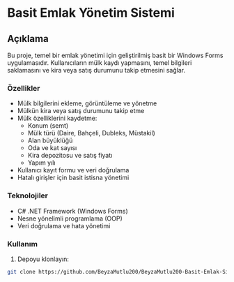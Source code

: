 # Basit Emlak Yönetim Sistemi

## Açıklama
Bu proje, temel bir emlak yönetimi için geliştirilmiş basit bir Windows Forms uygulamasıdır. Kullanıcıların mülk kaydı yapmasını, temel bilgileri saklamasını ve kira veya satış durumunu takip etmesini sağlar.

### Özellikler
- Mülk bilgilerini ekleme, görüntüleme ve yönetme
- Mülkün kira veya satış durumunu takip etme
- Mülk özelliklerini kaydetme:
  - Konum (semt)
  - Mülk türü (Daire, Bahçeli, Dubleks, Müstakil)
  - Alan büyüklüğü
  - Oda ve kat sayısı
  - Kira depozitosu ve satış fiyatı
  - Yapım yılı
- Kullanıcı kayıt formu ve veri doğrulama
- Hatalı girişler için basit istisna yönetimi

### Teknolojiler
- C# .NET Framework (Windows Forms)
- Nesne yönelimli programlama (OOP)
- Veri doğrulama ve hata yönetimi

### Kullanım
1. Depoyu klonlayın:
```bash
git clone https://github.com/BeyzaMutlu200/BeyzaMutlu200-Basit-Emlak-Sistemi-.git

